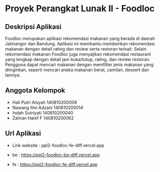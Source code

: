 # Proyek Perangkat Lunak II - Foodloc

## Deskripsi Aplikasi
Foodloc merupakan aplikasi rekomendasi makanan yang berada di daerah Jatinangor dan Bandung. Aplikasi ini membantu memberikan rekomendasi makanan dengan detail rating dan review serta restoran terkait. Selain rekomendasi makanan Foodloc juga menyajikan rekomendasi restaurant yang lengkap dengan detail jam buka/tutup, rating, dan review restoran. Pengguna dapat mencari makanan dengan memfilter jenis makanan yang diinginkan, seperti mencari aneka makanan berat, camilan, dessert dan lainnya. 

## Anggota Kelompok
- Hali Putri Aisyah  140810200006
- Nawang Ilmi Adzani  140810200014
- Indah Sutriyati 140810200040
- Zahran Hanif F  140810200062

## Url Aplikasi
- Link website :
ppl2-foodloc-fe-diff.vercel.app

- be : https://ppl2-foodloc-be-diff.vercel.app

- fe : https://ppl2-foodloc-fe-diff.vercel.app


